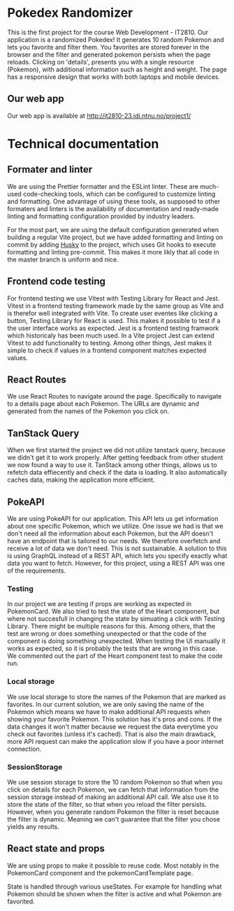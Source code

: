 # Pokedex Randomizer

This is the first project for the course Web Development - IT2810. Our application is a randomized Pokedex! It generates 10 random Pokemon and lets you favorite and filter them. You favorites are stored forever in the browser and the filter and generated pokemon persists when the page reloads. Clicking on 'details', presents you with a single resource (Pokemon), with additional information such as height and weight. The page has a responsive design that works with both laptops and mobile devices.

## Our web app

Our web app is available at http://it2810-23.idi.ntnu.no/project1/

# Technical documentation

## Formater and linter

We are using the Prettier formatter and the ESLint linter. These are much-used code-checking tools, which can be configured to customize linting and formatting. One advantage of using these tools, as supposed to other formaters and linters is the availability of documentation and ready-made linting and formatting configuration provided by industry leaders.

For the most part, we are using the default configuration generated when building a regular Vite project, but we have added formatting and linting on commit by adding [Husky](https://github.com/typicode/husky) to the project, which uses Git hooks to execute formatting and linting pre-commit. This makes it more likly that all code in the master branch is uniform and nice.

## Frontend code testing

For frontend testing we use Vitest with Testing Library for React and Jest. Vitest in a frontend testing framework made by the same group as Vite and is therefor well integrated with Vite. To create user eventes like clicking a button, Testing Library for React is used. This makes it possible to test if a the user interface works as expected. Jest is a frontend testing framwork which historicaly has been much used. In a Vite project Jest can extend Vitest to add functionality to testing. Among other things, Jest makes it simple to check if values in a frontend component matches expected values.

## React Routes

We use React Routes to navigate around the page. Specifically to navigate to a details page about each Pokemon. The URLs are dynamic and generated from the names of the Pokemon you click on.

## TanStack Query

When we first started the project we did not utilize tanstack query, because we didn't get it to work properly. After getting feedback from other student we now found a way to use it. TanStack among other things, allows us to refetch data effiecently and check if the data is loading. It also automatically caches data, making the application more efficient.

## PokeAPI

We are using PokeAPI for our application. This API lets us get information about one specific Pokemon, which we utilize. One issue we had is that we don't need all the information about each Pokemon, but the API doesn't have an endpoint that is tailored to our needs. We therefore overfetch and receive a lot of data we don't need. This is not sustainable. A solution to this is using GraphQL instead of a REST API, which lets you specify exactly what data you want to fetch. However, for this project, using a REST API was one of the requirements.

### Testing

In our project we are testing if props are working as expected in PokemonCard. We also tried to test the state of the Heart component, but where not succesfull in changing the state by simuating a click with Testing Library. There might be multiple reasons for this. Among others, that the test are wrong or does something unexpected or that the code of the component is doing something unexpected. When testing the UI manually it works as expected, so it is probably the tests that are wrong in this case.
We commented out the part of the Heart component test to make the code run.

### Local storage

We use local storage to store the names of the Pokemon that are marked as favorites. In our current solution, we are only saving the name of the Pokemon which means we have to make additional API requests when showing your favorite Pokemon. This solution has it's pros and cons. If the data changes it won't matter because we request the data everytime you check out favorites (unless it's cached). That is also the main drawback, more API request can make the application slow if you have a poor internet connection.

### SessionStorage

We use session storage to store the 10 random Pokemon so that when you click on details for each Pokemon, we can fetch that information from the session storage instead of making an additional API call. We also use it to store the state of the filter, so that when you reload the filter persists. However, when you generate random Pokemon the filter is reset because the filter is dynamic. Meaning we can't guarantee that the filter you chose yields any results.

## React state and props

We are using props to make it possible to reuse code. Most notably in the PokemonCard component and the pokemonCardTemplate page.

State is handled through various useStates. For example for handling what Pokemon should be shown when the filter is active and what Pokemon are favorited.
